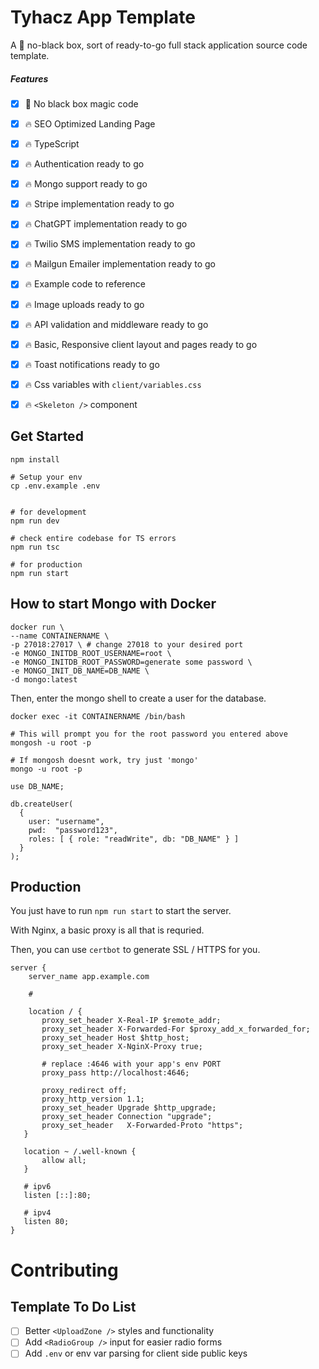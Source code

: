# Tyhacz App Template

A 🚫 no-black box, sort of ready-to-go full stack application source code template.

##### Features
- [x] 🚫 No black box magic code
- [x] 🔥 SEO Optimized Landing Page
- [x] 🔥 TypeScript
- [x] 🔥 Authentication ready to go
- [x] 🔥 Mongo support ready to go
- [x] 🔥 Stripe implementation ready to go
- [x] 🔥 ChatGPT implementation ready to go
- [x] 🔥 Twilio SMS implementation ready to go
- [x] 🔥 Mailgun Emailer implementation ready to go
- [x] 🔥 Example code to reference
- [x] 🔥 Image uploads ready to go
- [x] 🔥 API validation and middleware ready to go
- [x] 🔥 Basic, Responsive client layout and pages ready to go
- [x] 🔥 Toast notifications ready to go
- [x] 🔥 Css variables with `client/variables.css`
- [x] 🔥 `<Skeleton />` component


## Get Started
```
npm install

# Setup your env
cp .env.example .env


# for development
npm run dev

# check entire codebase for TS errors
npm run tsc

# for production
npm run start
```

## How to start Mongo with Docker
```
docker run \
--name CONTAINERNAME \
-p 27018:27017 \ # change 27018 to your desired port
-e MONGO_INITDB_ROOT_USERNAME=root \
-e MONGO_INITDB_ROOT_PASSWORD=generate some password \
-e MONGO_INIT_DB_NAME=DB_NAME \
-d mongo:latest
```

Then, enter the mongo shell to create a user for the database.
```
docker exec -it CONTAINERNAME /bin/bash
```

```
# This will prompt you for the root password you entered above
mongosh -u root -p

# If mongosh doesnt work, try just 'mongo'
mongo -u root -p
```

```
use DB_NAME;

db.createUser(
  {
    user: "username",
    pwd:  "password123",
    roles: [ { role: "readWrite", db: "DB_NAME" } ]
  }
);
```


## Production

You just have to run `npm run start` to start the server.

With Nginx, a basic proxy is all that is requried.

Then, you can use `certbot` to generate SSL / HTTPS for you.

```nginx
server {
    server_name app.example.com

    # 

    location / {
       proxy_set_header X-Real-IP $remote_addr;
       proxy_set_header X-Forwarded-For $proxy_add_x_forwarded_for;
       proxy_set_header Host $http_host;
       proxy_set_header X-NginX-Proxy true;

       # replace :4646 with your app's env PORT
       proxy_pass http://localhost:4646;

       proxy_redirect off;
       proxy_http_version 1.1;
       proxy_set_header Upgrade $http_upgrade;
       proxy_set_header Connection "upgrade";
       proxy_set_header   X-Forwarded-Proto "https";
   }

   location ~ /.well-known {
       allow all;
   }

   # ipv6
   listen [::]:80;

   # ipv4
   listen 80;
}
```

# Contributing

## Template To Do List
- [ ] Better `<UploadZone />` styles and functionality
- [ ] Add `<RadioGroup />` input for easier radio forms
- [ ] Add `.env` or env var parsing for client side public keys

